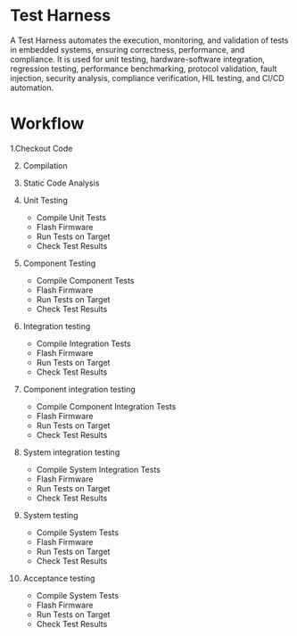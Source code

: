 # Test Harness

A Test Harness automates the execution, monitoring, and validation of tests in embedded systems, ensuring correctness, performance, and compliance. It is used for unit testing, hardware-software integration, regression testing, performance benchmarking, protocol validation, fault injection, security analysis, compliance verification, HIL testing, and CI/CD automation.

# Workflow

1.Checkout Code

2. Compilation

3. Static Code Analysis

4. Unit Testing
    - Compile Unit Tests
    - Flash Firmware
    - Run Tests on Target
    - Check Test Results

6. Component Testing
    - Compile Component Tests
    - Flash Firmware
    - Run Tests on Target
    - Check Test Results

7. Integration testing
    - Compile Integration Tests
    - Flash Firmware
    - Run Tests on Target
    - Check Test Results

9. Component integration testing
    - Compile Component Integration Tests
    - Flash Firmware
    - Run Tests on Target
    - Check Test Results

11. System integration testing
    - Compile System Integration Tests
    - Flash Firmware
    - Run Tests on Target
    - Check Test Results

13. System testing
    - Compile System Tests
    - Flash Firmware
    - Run Tests on Target
    - Check Test Results
   
14. Acceptance testing
    - Compile System Tests
    - Flash Firmware
    - Run Tests on Target
    - Check Test Results




